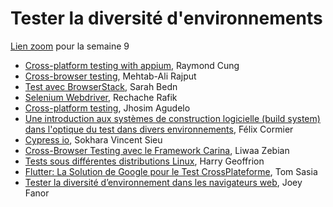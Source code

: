 # Tester la diversité d'environnements 

[Lien zoom](https://umontreal.zoom.us/j/86197287724?pwd=r4HQGELSeHRib8NGZua4BnB8Asiulj.1) pour la semaine 9

- [Cross-platform testing with appium](https://github.com/umontreal-diro/IFT3913/tree/main/presentations/Semaine9/Raymond%20Cung), Raymond Cung
- [Cross-browser testing](https://github.com/umontreal-diro/IFT3913/tree/main/presentations/Semaine9/MehtabAliRajput), Mehtab-Ali Rajput
- [Test avec BrowserStack](https://github.com/umontreal-diro/IFT3913/tree/main/presentations/Semaine9/SarahBedn), Sarah Bedn
- [Selenium Webdriver](https://github.com/umontreal-diro/IFT3913/tree/main/presentations/Semaine9/RechacheRafik), Rechache Rafik
- [Cross-platform testing](https://github.com/umontreal-diro/IFT3913/tree/main/presentations/Semaine9/JhosimAgudelo), Jhosim Agudelo
- [Une introduction aux systèmes de construction logicielle (build system) dans l'optique du test dans divers environnements](https://github.com/umontreal-diro/IFT3913/tree/main/presentations/Semaine9/FelixCormier), Félix Cormier
- [Cypress io](https://github.com/umontreal-diro/IFT3913/tree/main/presentations/Semaine9/SokharaVincentSieu), Sokhara Vincent Sieu
- [Cross-Browser Testing avec le Framework Carina](https://github.com/umontreal-diro/IFT3913/tree/main/presentations/Semaine9/LiwaaZebian), Liwaa Zebian
- [Tests sous différentes distributions Linux](https://github.com/umontreal-diro/IFT3913/tree/main/presentations/Semaine9/HarryGeoffrion), Harry Geoffrion
- [Flutter: La Solution de Google pour le Test CrossPlateforme](https://github.com/umontreal-diro/IFT3913/tree/main/presentations/Semaine9/TomSasia), Tom Sasia
- [Tester la diversité d’environnement dans les navigateurs web](https://github.com/umontreal-diro/IFT3913/tree/main/presentations/Semaine9/JoeyFanor), Joey Fanor 
